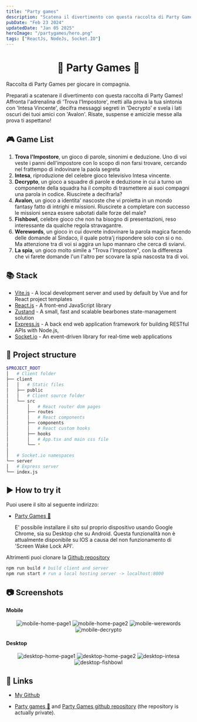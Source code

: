 ```yaml
---
title: "Party games"
description: "Scatena il divertimento con questa raccolta di Party Games! Affronta l'adrenalina di 'Trova l'Impostore', metti alla prova la tua sintonia con 'Intesa Vincente', decifra messaggi segreti in 'Decrypto' e svela i lati oscuri dei tuoi amici con 'Avalon'. Risate, suspense e amicizie messe alla prova ti aspettano!"
pubDate: "Feb 23 2024"
updatedDate: "Jan 05 2025"
heroImage: "/partygames/hero.png"
tags: ["ReactJs, NodeJs, Socket.IO"]
---
```


<div align='center'>
  <h1 class='my-8'>🎉 Party Games 🎉</h1>
</div>

Raccolta di Party Games per giocare in compagnia.

Preparati a scatenare il divertimento con questa raccolta di Party Games! Affronta l'adrenalina di 'Trova l'Impostore', metti alla prova la tua sintonia con 'Intesa Vincente', decifra messaggi segreti in 'Decrypto' e svela i lati oscuri dei tuoi amici con 'Avalon'. Risate, suspense e amicizie messe alla prova ti aspettano!

## 🎮 Game List

1. <strong>Trova l'Impostore</strong>, un gioco di parole, sinonimi e deduzione. Uno di voi veste i panni dell'impostore con lo scopo di non farsi trovare, cercando nel frattempo di indovinare la paola segreta
2. <strong>Intesa</strong>, riproduzione del celebre gioco televisivo Intesa vincente.
3. <strong>Decrypto</strong>, un gioco a squadre di parole e deduzione in cui a turno un componente della squadra ha il compito di trasmettere ai suoi compagni una parola in codice. Riuscirete a decifrarla?
4. <strong>Avalon</strong>, un gioco a identita' nascoste che vi proietta in un mondo fantasy fatto di intrighi e missioni. Riuscirete a completare con successo le missioni senza essere sabotati dalle forze del male?
5. <strong>Fishbowl</strong>, celebre gioco che non ha bisogno di presentazioni, reso interessante da qualche regola stravagantre.
6. <strong>Werewords</strong>, un gioco in cui dovrete indovinare la parola magica facendo delle domande al Sindaco, il quale potra'j rispondere solo con si o no. Ma attenzione tra di voi si aggira un lupo mannaro che cerca di sviarvi.
7. <strong>La spia</strong>, un gioco molto simile a "Trova l'Impostore", con la differenza che vi farete domande l'un l'altro per scovare la spia nascosta tra di voi.

## 📚 Stack

- <a href="https://vitejs.dev" target="_blank">Vite.js</a> - A local development server and used by default by Vue and for React project templates
- <a href="https://react.dev" target="_blank">React.js</a> - A front-end JavaScript library
- <a href="https://zustand-demo.pmnd.rs" target="_blank">Zustand</a> - A small, fast and scalable bearbones state-management solution
- <a href="https://expressjs.com/it/" target="_blank">Express.js</a> - A back end web application framework for building RESTful APIs with Node.js,
- <a href="http://socket.io" target="_blank">Socket.io</a> - An event-driven library for real-time web applications

## 📂 Project structure

```sh
$PROJECT_ROOT
│   # Client folder
├── client
│   │   # Static files
│   ├── public
│   │   # Client source folder
│   └── src
│       │   # React router dom pages
│       ├── routes
│       │   # React components
│       ├── components
│       │   # React custom hooks
│       ├── hooks
│       │   # App.tsx and main css file
│       └── *
│
│   # Socket.io namespaces
└── server
│   # Express server
└── index.js
```

## ▶️  How to try it

Puoi usere il sito al seguente indirizzo:

- <a href="https://partygames.alessiopoggi.org" target="_blank">Party Games 🎉</a>
  <p>E' possibile installare il sito sul proprio dispositivo usando Google Chrome, sia su Desktop che su Android. Questa funzionalità non è attualmente disponibile su IOS a causa del non funzionamento di 'Screen Wake Lock API'.</p>

Altrimenti puoi clonare la <a href="https://github.com/AlessioPoggi99/Party-Games.git" target="_blank">Github repository</a>

```sh
npm run build # build client and server
npm run start # run a local hosting server -> localhost:8000
```

## 📷 Screenshots

#### Mobile

<p align="center" class='grid grid-cols-4 gap-x-2'>
  <img class="rounded-md shadow-black shadow-lg" alt="mobile-home-page1" src="/partygames/mobile1.png"/>
  <img class="rounded-md shadow-black shadow-lg" alt="mobile-home-page2" src="/partygames/mobile2.png"/>
  <img class="rounded-md shadow-black shadow-lg" alt="mobile-werewords" src="/partygames/mobile3.png"/>
  <img class="rounded-md shadow-black shadow-lg" alt="mobile-decrypto" src="/partygames/mobile4.png"/>
</p>

#### Desktop

<p align="center" class='grid grid-cols-2 gap-x-2'>
  <img alt="desktop-home-page1" src="/partygames/desktop1.png"/>
  <img alt="desktop-home-page2" src="/partygames/desktop2.png"/>
  <img alt="desktop-intesa" src="/partygames/desktop3.png"/>
  <img alt="desktop-fishbowl" src="/partygames/desktop4.png"/>
</p>

## 🔗 Links

- <a href="https://github.com/AlessioPoggi99" target="_blank">My Github</a>

- <span><a href="https://partygames.alessiopoggi.org" target="_blank">Party games 🎉</a> and <a href="https://github.com/AlessioPoggi99/Party-Games" target="_blank">Party Games github repository</a></span> (the repository is actually private).
